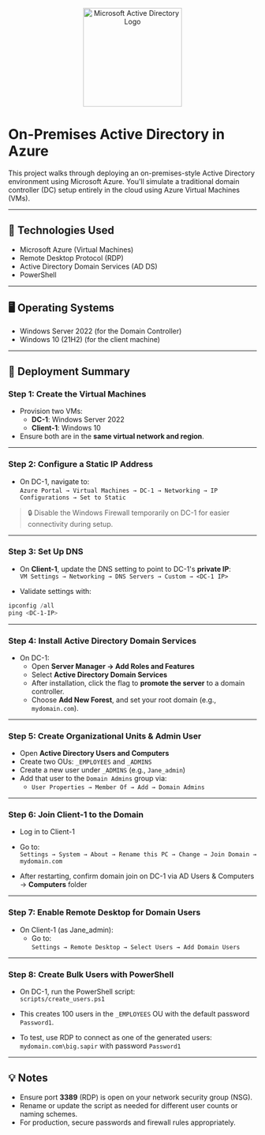 <p align="center">
  <img src="https://i.imgur.com/pU5A58S.png" alt="Microsoft Active Directory Logo" width="200"/>
</p>

# On-Premises Active Directory in Azure

This project walks through deploying an on-premises-style Active Directory environment using Microsoft Azure. You'll simulate a traditional domain controller (DC) setup entirely in the cloud using Azure Virtual Machines (VMs).

---

## 🧰 Technologies Used

- Microsoft Azure (Virtual Machines)
- Remote Desktop Protocol (RDP)
- Active Directory Domain Services (AD DS)
- PowerShell

---

## 🖥️ Operating Systems

- Windows Server 2022 (for the Domain Controller)
- Windows 10 (21H2) (for the client machine)

---


## 🧩 Deployment Summary

### Step 1: Create the Virtual Machines

- Provision two VMs:
  - **DC-1**: Windows Server 2022
  - **Client-1**: Windows 10
- Ensure both are in the **same virtual network and region**.

---

### Step 2: Configure a Static IP Address

- On DC-1, navigate to:  
  `Azure Portal → Virtual Machines → DC-1 → Networking → IP Configurations → Set to Static`

> 🔒 Disable the Windows Firewall temporarily on DC-1 for easier connectivity during setup.

---

### Step 3: Set Up DNS

- On **Client-1**, update the DNS setting to point to DC-1's **private IP**:  
  `VM Settings → Networking → DNS Servers → Custom → <DC-1 IP>`

- Validate settings with:
```powershell
ipconfig /all
ping <DC-1-IP>
```

---

### Step 4: Install Active Directory Domain Services

- On DC-1:
  - Open **Server Manager → Add Roles and Features**
  - Select **Active Directory Domain Services**
  - After installation, click the flag to **promote the server** to a domain controller.
  - Choose **Add New Forest**, and set your root domain (e.g., `mydomain.com`).

---

### Step 5: Create Organizational Units & Admin User

- Open **Active Directory Users and Computers**
- Create two OUs: `_EMPLOYEES` and `_ADMINS`
- Create a new user under `_ADMINS` (e.g., `Jane_admin`)
- Add that user to the `Domain Admins` group via:
  - `User Properties → Member Of → Add → Domain Admins`

---

### Step 6: Join Client-1 to the Domain

- Log in to Client-1
- Go to:  
  `Settings → System → About → Rename this PC → Change → Join Domain → mydomain.com`

- After restarting, confirm domain join on DC-1 via AD Users & Computers → **Computers** folder

---

### Step 7: Enable Remote Desktop for Domain Users

- On Client-1 (as Jane_admin):
  - Go to:  
    `Settings → Remote Desktop → Select Users → Add Domain Users`

---

### Step 8: Create Bulk Users with PowerShell

- On DC-1, run the PowerShell script:  
  `scripts/create_users.ps1`

- This creates 100 users in the `_EMPLOYEES` OU with the default password `Password1`.

- To test, use RDP to connect as one of the generated users:  
  `mydomain.com\big.sapir` with password `Password1`

---

## 💡 Notes

- Ensure port **3389** (RDP) is open on your network security group (NSG).
- Rename or update the script as needed for different user counts or naming schemes.
- For production, secure passwords and firewall rules appropriately.
